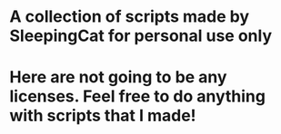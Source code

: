# A collection of scripts made by SleepingCat for personal use only
# Here are not going to be any licenses. Feel free to do anything with scripts that I made!
